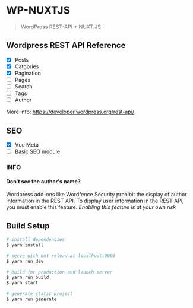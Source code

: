 # WP-NUXTJS

> WordPress REST-API + NUXT.JS

## Wordpress REST API Reference
 - [x] Posts
 - [x] Catgories
 - [x] Pagination
 - [ ] Pages
 - [ ] Search
 - [ ] Tags
 - [ ] Author

 More info: https://developer.wordpress.org/rest-api/

## SEO
 - [x] Vue Meta
 - [ ] Basic SEO module

### INFO
#### Don't see the author's name?
Wordpress add-ons like Wordfence Security prohibit the display of author information in the REST API. To display user information in the REST API, you must enable this feature.
*Enabling this feature is at your own risk*

## Build Setup

``` bash
# install dependencies
$ yarn install

# serve with hot reload at localhost:3000
$ yarn run dev

# build for production and launch server
$ yarn run build
$ yarn start

# generate static project
$ yarn run generate
```
